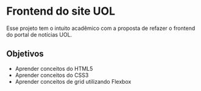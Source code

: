 # Frontend do site UOL

Esse projeto tem o intuito acadêmico com a proposta de refazer o frontend do portal de notícias UOL.

## Objetivos

- Aprender conceitos do HTML5
- Aprender conceitos do CSS3
- Aprender conceitos de grid utilizando Flexbox
